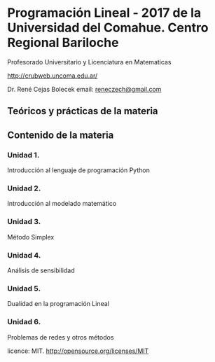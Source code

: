 # Programación Lineal - 2017 de la Universidad del Comahue. Centro Regional Bariloche

Profesorado Universitario y Licenciatura en Matematicas

http://crubweb.uncoma.edu.ar/

Dr. René Cejas Bolecek
email: reneczech@gmail.com


## Teóricos y prácticas de la materia

## Contenido de la materia

### Unidad 1.
Introducción al lenguaje de programación Python

### Unidad 2. 
Introducción al modelado matemático

### Unidad 3. 
Método Simplex

### Unidad 4. 
Análisis de sensibilidad

### Unidad 5. 
Dualidad en la programación Lineal

### Unidad 6. 
Problemas de redes y otros métodos


licence: MIT. http://opensource.org/licenses/MIT 